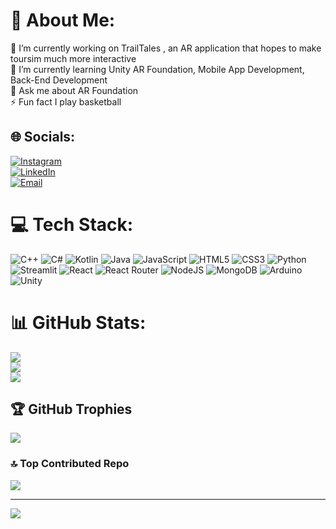 # 💫 About Me:
🔭 I’m currently working on TrailTales , an AR application that hopes to make toursim much more interactive<br>🌱 I’m currently learning Unity AR Foundation, Mobile App Development, Back-End Development<br>💬 Ask me about AR Foundation<br>⚡ Fun fact I play basketball<br>


## 🌐 Socials:
[![Instagram](https://img.shields.io/badge/Instagram-%23E4405F.svg?logo=Instagram&logoColor=white)](https://instagram.com/an1sh_21)  
[![LinkedIn](https://img.shields.io/badge/LinkedIn-%230077B5.svg?logo=linkedin&logoColor=white)](https://www.linkedin.com/in/anish-de-silva-0248b7294/)  
[![Email](https://img.shields.io/badge/Email-D14836?logo=gmail&logoColor=white)](mailto:anishdesilva7@gmail.com)  
 

# 💻 Tech Stack:
![C++](https://img.shields.io/badge/c++-%2300599C.svg?style=plastic&logo=c%2B%2B&logoColor=white) ![C#](https://img.shields.io/badge/c%23-%23239120.svg?style=plastic&logo=csharp&logoColor=white) ![Kotlin](https://img.shields.io/badge/kotlin-%237F52FF.svg?style=plastic&logo=kotlin&logoColor=white) ![Java](https://img.shields.io/badge/java-%23ED8B00.svg?style=plastic&logo=openjdk&logoColor=white) ![JavaScript](https://img.shields.io/badge/javascript-%23323330.svg?style=plastic&logo=javascript&logoColor=%23F7DF1E) ![HTML5](https://img.shields.io/badge/html5-%23E34F26.svg?style=plastic&logo=html5&logoColor=white) ![CSS3](https://img.shields.io/badge/css3-%231572B6.svg?style=plastic&logo=css3&logoColor=white) ![Python](https://img.shields.io/badge/python-3670A0?style=plastic&logo=python&logoColor=ffdd54) ![Streamlit](https://img.shields.io/badge/Streamlit-%23FE4B4B.svg?style=plastic&logo=streamlit&logoColor=white) ![React](https://img.shields.io/badge/react-%2320232a.svg?style=plastic&logo=react&logoColor=%2361DAFB) ![React Router](https://img.shields.io/badge/React_Router-CA4245?style=plastic&logo=react-router&logoColor=white) ![NodeJS](https://img.shields.io/badge/node.js-6DA55F?style=plastic&logo=node.js&logoColor=white) ![MongoDB](https://img.shields.io/badge/MongoDB-%234ea94b.svg?style=plastic&logo=mongodb&logoColor=white) ![Arduino](https://img.shields.io/badge/-Arduino-00979D?style=plastic&logo=Arduino&logoColor=white) ![Unity](https://img.shields.io/badge/unity-%23000000.svg?style=plastic&logo=unity&logoColor=white)
# 📊 GitHub Stats:
![](https://github-readme-stats.vercel.app/api?username=an1sh21&theme=dark&hide_border=false&include_all_commits=false&count_private=false)<br/>
![](https://nirzak-streak-stats.vercel.app/?user=an1sh21&theme=dark&hide_border=false)<br/>
![](https://github-readme-stats.vercel.app/api/top-langs/?username=an1sh21&theme=dark&hide_border=false&include_all_commits=false&count_private=false&layout=compact)

## 🏆 GitHub Trophies
![](https://github-profile-trophy.vercel.app/?username=an1sh21&theme=synthwave&no-frame=false&no-bg=false&margin-w=4)

### 🔝 Top Contributed Repo
![](https://github-contributor-stats.vercel.app/api?username=an1sh21&limit=5&theme=dark&combine_all_yearly_contributions=true)

---
[![](https://visitcount.itsvg.in/api?id=an1sh21&icon=0&color=2)](https://visitcount.itsvg.in)

<!-- Proudly created with GPRM ( https://gprm.itsvg.in ) -->
